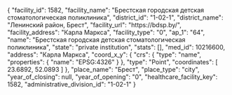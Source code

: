 {
    "facility_id": 1582,
    "facility_name": "Брестская городская детская стоматологическая поликлиника",
    "district_id": "1-02-1",
    "district_name": "Ленинский район, Брест",
    "facility_url": "https:\/\/bdsp.by\/",
    "facility_address": "Карла Маркса",
    "facility_type": "0",
    "ap_1": "64",
    "name": "Брестская городская детская стоматологическая поликлиника",
    "state": "private institution",
    "stats": [],
    "med_id": 10216600,
    "address": "Карла Маркса",
    "coord_x_y": {
        "crs": {
            "type": "name",
            "properties": {
                "name": "EPSG:4326"
            }
        },
        "type": "Point",
        "coordinates": [
            23.6892,
            52.0893
        ]
    },
    "place_name": "Брест",
    "place_type": "city",
    "year_of_closing": null,
    "year_of_opening": "0",
    "healthcare_facility_key": 1582,
    "administrative_division_id": "1-02-1"
}